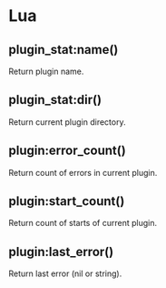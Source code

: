 # Lua

## plugin_stat:name()

Return plugin name.

## plugin_stat:dir()

Return current plugin directory.

## plugin:error_count()

Return count of errors in current plugin.

## plugin:start_count()

Return count of starts of current plugin.

## plugin:last_error()

Return last error (nil or string).